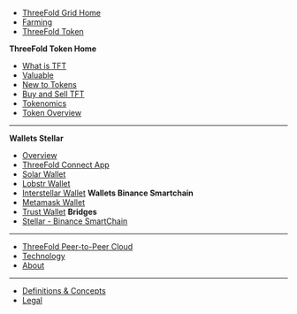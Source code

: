 - [ThreeFold Grid Home](@grid_home)
- [Farming](@farming_intro)
- [ThreeFold Token](@tokens_home)

**ThreeFold Token Home**
- [What is TFT](token_what)
- [Valuable](grid_valuation)
- [New to Tokens](newtotokens)
- [Buy and Sell TFT](how_to_buy)
- [Tokenomics](tokenomics)
- [Token Overview](token_overview)
-----------
**Wallets Stellar**
- [Overview](threefold_wallets)
- [ThreeFold Connect App](threefold_connect)
- [Solar Wallet](solar_wallet)
- [Lobstr Wallet](lobstr_wallet)
- [Interstellar Wallet](tft_interstellar)
**Wallets Binance Smartchain**
- [Metamask Wallet](tft_bsc_metamask)
- [Trust Wallet](tft_bsc_trustwallet)
**Bridges**
- [Stellar - Binance SmartChain](tft_bsc_bridge)
------------
- [ThreeFold Peer-to-Peer Cloud](@cloud_home)
- [Technology](@technology)
- [About](@about)
------------
- [Definitions & Concepts](@definitions_concepts)
- [Legal](!@legal:legal_home)